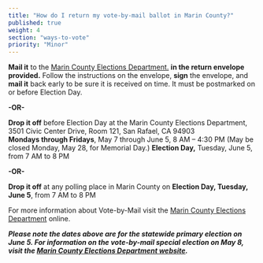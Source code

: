 ```yaml
---
title: "How do I return my vote-by-mail ballot in Marin County?"
published: true
weight: 4
section: "ways-to-vote"
priority: "Minor"
---
```


**Mail it** to the [Marin County Elections Department.](#section-election-office-contact) **in the return envelope provided.** Follow the instructions on the envelope, **sign** the envelope, and **mail it** back early to be sure it is received on time. It must be postmarked on or before Election Day.  

 **-OR-**  

**Drop it off** before Election Day at the Marin County Elections Department, 3501 Civic Center Drive, Room 121, San Rafael, CA 94903  
**Mondays through Fridays**, May 7 through June 5, 8 AM – 4:30 PM  (May be closed Monday, May 28, for Memorial Day.)
 **Election Day,** Tuesday, June 5, from 7 AM to 8 PM  
 
 **-OR-**  

**Drop it off** at any polling place in Marin County on **Election Day, Tuesday, June 5**, from 7 AM to 8 PM 

For more information about Vote-by-Mail visit the [Marin County Elections Department](http://www.marincounty.org/depts/rv/voting-information/voting-by-mail) online.  

**_Please note the dates above are for the statewide primary election on June 5. For information on the vote-by-mail special election on May 8, visit the [Marin County Elections Department website](https://www.marincounty.org/depts/rv/election-info/election-schedule)._**
